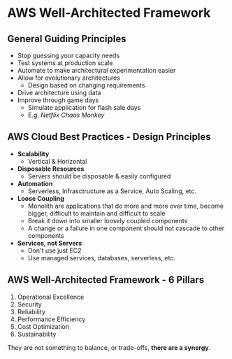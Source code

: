 # AWS Well-Architected Framework

## General Guiding Principles

- Stop guessing your capacity needs
- Test systems at production scale
- Automate to make architectural experimentation easier
- Allow for evolutionary architectures
    - Design based on changing requirements
- Drive architecture using data
- Improve through game days
    - Simulate application for flash sale days
    - E.g. *Netflix Chaos Monkey*

## AWS Cloud Best Practices - Design Principles

- **Scalability**
    - Vertical & Horizontal
- **Disposable Resources**
    - Servers should be disposable & easily configured
- **Automation**
    - Serverless, Infrasctructure as a Service, Auto Scaling, etc.
- **Loose Coupling**
    - Monolith are applications that do more and more over time, become bigger, difficult to maintain and difficult to scale
    - Break it down into smaller loosely coupled components
    - A change or a failure in one component should not cascade to other components
- **Services, not Servers**
    - Don't use just EC2
    - Use managed services, databases, serverless, etc.

## AWS Well-Architected Framework - 6 Pillars

1. Operational Excellence
2. Security
3. Reliability
4. Performance Efficiency
5. Cost Optimization
6. Sustainability

They are not something to balance, or trade-offs, **there are a synergy**.